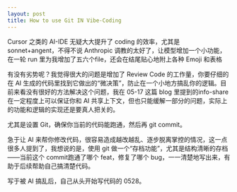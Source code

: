 ```yaml
---
layout: post
title: How to use Git IN Vibe-Coding
---
```

Cursor 之类的 AI-IDE 无疑大大提升了 coding 的效率，尤其是 sonnet+angent，不得不说 Anthropic 调教的太好了，让模型增加一个小功能，在一轮 run 里为我增加了五六个file，还会在结尾贴心地附上各种 Emoji 和表格

有没有劣势呢？我觉得很大的问题是增加了 Review Code 的工作量，你要仔细的在 AI 生成的代码里找到它做出的“微决策”，防止在一个小地方搞乱你的逻辑。目前来看没有很好的方法解决这个问题，我在 05-17 这篇 blog 里提到的info-share 在一定程度上可以保证你和 AI 共享上下文，但也只能缓解一部分的问题，实际上的功能和逻辑的实现还是要真人把关的。

尤其是设置 Git，确保你当前的代码能跑通，然后再 git commit。

急于让 AI 来帮你修改代码，很容易造成越改越乱、逐步脱离掌控的情况，这一点很多人提到了，我想说的是，使用 git 做一个“存档功能”，尤其是结构清晰的存档——当前这个 commit跑通了哪个 feat，修复了哪个 bug，一一清楚地写出来，有助于后续帮助自己搞清楚代码。

写于被 AI 搞乱后，自己从头开始写代码的 0528。